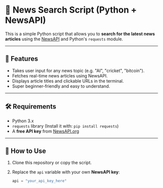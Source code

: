 # 📰 News Search Script (Python + NewsAPI)

This is a simple Python script that allows you to **search for the latest news articles** using the [NewsAPI](https://newsapi.org/) and Python's `requests` module.

---

## 📌 Features

- Takes user input for any news topic (e.g. "AI", "cricket", "bitcoin").
- Fetches real-time news articles using NewsAPI.
- Displays article titles and clickable URLs in the terminal.
- Super beginner-friendly and easy to understand.

---

## 🛠️ Requirements

- Python 3.x
- `requests` library (Install it with: `pip install requests`)
- A **free API key** from [NewsAPI.org](https://newsapi.org/)

---

## 🚀 How to Use

1. Clone this repository or copy the script.

2. Replace the `api` variable with your own **NewsAPI key**:
   ```python
   api = "your_api_key_here"
